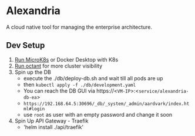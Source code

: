 # Alexandria

A cloud native tool for managing the enterprise architecture.

## Dev Setup
1. [Run MicroK8s](/docs/devenv/README.md) or Docker Desktop with K8s 
2. [Run octant](https://github.com/vmware-tanzu/octant) for more cluster visibility
3. Spin up the DB
    * execute the ./db/deploy-db.sh and wait till all pods are up
    * then `kubectl apply -f ./db/development.yaml`
    * You can reach the DB GUI via https://<`VM-IP`>:<`service/alexandria-db-ea`>
    * `https://192.168.64.5:30696/_db/_system/_admin/aardvark/index.html#login`
    * use `root` as user with an empty password and change it soon
4. Spin Up API Gateway - Traefik
    *  'helm install ./api/traefik'

